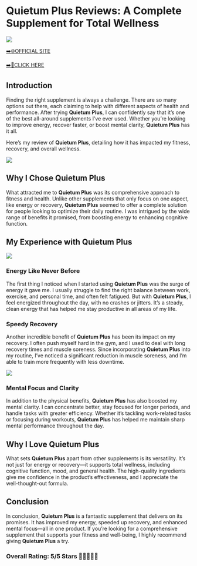 # **Quietum Plus Reviews**: A Complete Supplement for Total Wellness

[![](https://static.vecteezy.com/system/resources/thumbnails/019/896/014/small/buy-now-gradient-button-with-cart-symbol-buy-now-illustration-png.png)](https://edetoop.top/lander/sugarpreland-1/quietumplu.html) 

[➡️🌐OFFICIAL SITE](https://edetoop.top/lander/sugarpreland-1/quietumplu.html) 

[➡️🔗CLICK HERE](https://edetoop.top/lander/sugarpreland-1/quietumplu.html) 


## Introduction

Finding the right supplement is always a challenge. There are so many options out there, each claiming to help with different aspects of health and performance. After trying **Quietum Plus**, I can confidently say that it’s one of the best all-around supplements I’ve ever used. Whether you’re looking to improve energy, recover faster, or boost mental clarity, **Quietum Plus** has it all.

Here’s my review of **Quietum Plus**, detailing how it has impacted my fitness, recovery, and overall wellness.

[![](https://wallpapers.com/images/hd/red-order-now-button-udg4jcj4arvn8b0n-2.png)](https://edetoop.top/lander/sugarpreland-1/quietumplu.html)  

## Why I Chose **Quietum Plus**

What attracted me to **Quietum Plus** was its comprehensive approach to fitness and health. Unlike other supplements that only focus on one aspect, like energy or recovery, **Quietum Plus** seemed to offer a complete solution for people looking to optimize their daily routine. I was intrigued by the wide range of benefits it promised, from boosting energy to enhancing cognitive function.

## My Experience with **Quietum Plus**

[![](https://static.vecteezy.com/system/resources/thumbnails/019/896/014/small/buy-now-gradient-button-with-cart-symbol-buy-now-illustration-png.png)](https://edetoop.top/lander/sugarpreland-1/quietumplu.html)

### Energy Like Never Before

The first thing I noticed when I started using **Quietum Plus** was the surge of energy it gave me. I usually struggle to find the right balance between work, exercise, and personal time, and often felt fatigued. But with **Quietum Plus**, I feel energized throughout the day, with no crashes or jitters. It’s a steady, clean energy that has helped me stay productive in all areas of my life.

### Speedy Recovery

Another incredible benefit of **Quietum Plus** has been its impact on my recovery. I often push myself hard in the gym, and I used to deal with long recovery times and muscle soreness. Since incorporating **Quietum Plus** into my routine, I’ve noticed a significant reduction in muscle soreness, and I’m able to train more frequently with less downtime.

[![](https://wallpapers.com/images/hd/red-order-now-button-udg4jcj4arvn8b0n-2.png)](https://edetoop.top/lander/sugarpreland-1/quietumplu.html)  

### Mental Focus and Clarity

In addition to the physical benefits, **Quietum Plus** has also boosted my mental clarity. I can concentrate better, stay focused for longer periods, and handle tasks with greater efficiency. Whether it’s tackling work-related tasks or focusing during workouts, **Quietum Plus** has helped me maintain sharp mental performance throughout the day.

## Why I Love **Quietum Plus**

What sets **Quietum Plus** apart from other supplements is its versatility. It’s not just for energy or recovery—it supports total wellness, including cognitive function, mood, and general health. The high-quality ingredients give me confidence in the product’s effectiveness, and I appreciate the well-thought-out formula.

## Conclusion

In conclusion, **Quietum Plus** is a fantastic supplement that delivers on its promises. It has improved my energy, speeded up recovery, and enhanced mental focus—all in one product. If you’re looking for a comprehensive supplement that supports your fitness and well-being, I highly recommend giving **Quietum Plus** a try.

### Overall Rating: 5/5 Stars 🌟🌟🌟🌟🌟
